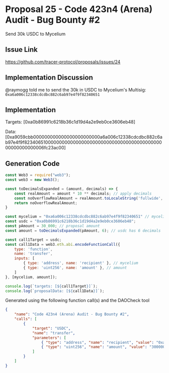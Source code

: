 # Proposal 25 - Code 423n4 (Arena) Audit - Bug Bounty #2
Send 30k USDC to Mycelium

## Issue Link
https://github.com/tracer-protocol/proposals/issues/24

## Implementation Discussion
@raymogg told me to send the 30k in USDC to Mycelium's Multisig: `0xa6a006c12338cdcdbc882c6ab97e4f9f82340651`

## Implementation
Targets: [0xa0b86991c6218b36c1d19d4a2e9eb0ce3606eb48]

Data: [0xa9059cbb000000000000000000000000a6a006c12338cdcdbc882c6ab97e4f9f8234065100000000000000000000000000000000000000000000000000000006fc23ac00]

## Generation Code
```javascript
const Web3 = require("web3");
const web3 = new Web3();

const toDecimalsExpanded = (amount, decimals) => {
    const realAmount = amount * 10 ** decimals; // apply decimals
    const noOverflowRealAmount = realAmount.toLocaleString('fullwide', {useGrouping:false}); // return str (to prevent overflow) & remove scientific notation
    return noOverflowRealAmount;
}

const mycelium = "0xa6a006c12338cdcdbc882c6ab97e4f9f82340651" // mycelium's multisig
const usdc = "0xa0b86991c6218b36c1d19d4a2e9eb0ce3606eb48";
const pAmount = 30_000; // proposal amount
const amount = toDecimalsExpanded(pAmount, 6); // usdc has 6 decimals

const call1Target = usdc;
const call1Data = web3.eth.abi.encodeFunctionCall({
    type: 'function',
    name: 'transfer',
    inputs: [
        { type: 'address', name: 'recipient' }, // mycelium
        { type: 'uint256', name: 'amount' }, // amount
    ]
}, [mycelium, amount]);

console.log(`targets: [${call1Target}]`);
console.log(`proposalData: [${call1Data}]`);
```

Generated using the following function call(s) and the DAOCheck tool
```json
{
    "name": "Code 423n4 (Arena) Audit - Bug Bounty #2",
    "calls": [
        {
            "target": "USDC",
            "name": "transfer",
            "parameters": [
                { "type": "address", "name": "recipient", "value": "0xa6a006c12338cdcdbc882c6ab97e4f9f82340651" },
                { "type": "uint256", "name": "amount", "value": "30000000000" }
            ]
        }
    ]
}
```
